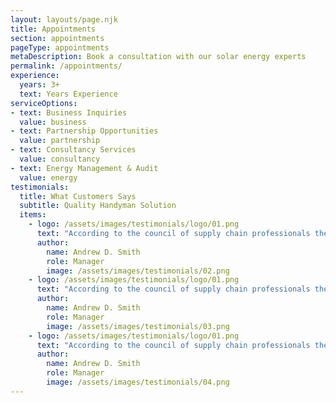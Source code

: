 ```yaml
---
layout: layouts/page.njk
title: Appointments
section: appointments
pageType: appointments
metaDescription: Book a consultation with our solar energy experts
permalink: /appointments/
experience:
  years: 3+
  text: Years Experience
serviceOptions:
- text: Business Inquiries
  value: business
- text: Partnership Opportunities
  value: partnership
- text: Consultancy Services
  value: consultancy
- text: Energy Management & Audit
  value: energy
testimonials:
  title: What Customers Says
  subtitle: Quality Handyman Solution
  items:
    - logo: /assets/images/testimonials/logo/01.png
      text: "According to the council of supply chain professionals the council of logistics management logistics is the process of planning, implementing and controlling procedures"
      author:
        name: Andrew D. Smith
        role: Manager
        image: /assets/images/testimonials/02.png
    - logo: /assets/images/testimonials/logo/01.png
      text: "According to the council of supply chain professionals the council of logistics management logistics is the process of planning, implementing and controlling procedures"
      author:
        name: Andrew D. Smith
        role: Manager
        image: /assets/images/testimonials/03.png
    - logo: /assets/images/testimonials/logo/01.png
      text: "According to the council of supply chain professionals the council of logistics management logistics is the process of planning, implementing and controlling procedures"
      author:
        name: Andrew D. Smith
        role: Manager
        image: /assets/images/testimonials/04.png
---
```

